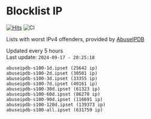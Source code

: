 # Blocklist IP

[![Hits](https://hits.seeyoufarm.com/api/count/incr/badge.svg?url=https%3A%2F%2Fgithub.com%2Fborestad%2Fblocklist-ip%2F&count_bg=%2379C83D&title_bg=%23555555&icon=&icon_color=%23E7E7E7&title=hits&edge_flat=false)](https://hits.seeyoufarm.com)  ![CI](https://img.shields.io/github/workflow/status/borestad/blocklist-ip/CI?style=flat-square)

Lists with worst IPv4 offenders, provided by [AbuseIPDB](https://www.abuseipdb.com/)

<!-- FOOTER-PLACEHOLDER -->
Updated every 5 hours<br>
Last update: `2024-09-17 - 20:25:18`
```
abuseipdb-s100-1d.ipset (25642 ip)
abuseipdb-s100-2d.ipset (30501 ip)
abuseipdb-s100-3d.ipset (33355 ip)
abuseipdb-s100-7d.ipset (40161 ip)
abuseipdb-s100-30d.ipset (61323 ip)
abuseipdb-s100-60d.ipset (86270 ip)
abuseipdb-s100-90d.ipset (116691 ip)
abuseipdb-s100-120d.ipset (139373 ip)
abuseipdb-s100-all.ipset (631759 ip)
```
